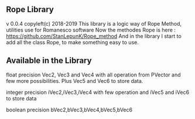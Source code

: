 
## Rope Library
v 0.0.4
copyleft(c) 2018-2019
This library is a logic way of Rope Method, utilities use for Romanesco software
Now the methodes Rope is here :
https://github.com/StanLepunK/Rope_method
And in the library I start to add all the class Rope, to make something easy to use.

## Available in the Library
float precision 
Vec2, Vec3 and Vec4 with all operation from PVector and few more possibilities.
Plus Vec5 and Vec6 to store data.

integer precision
iVec2,iVec3,iVec4 with few operation
and iVec5 and iVec6 to store data

boolean precision
bVec2,bVec3,bVec4,bVec5,bVec6







